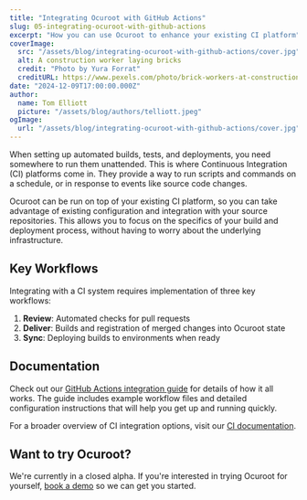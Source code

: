 ```yaml
---
title: "Integrating Ocuroot with GitHub Actions"
slug: 05-integrating-ocuroot-with-github-actions
excerpt: "How you can use Ocuroot to enhance your existing CI platform"
coverImage:
  src: "/assets/blog/integrating-ocuroot-with-github-actions/cover.jpg"
  alt: A construction worker laying bricks
  credit: "Photo by Yura Forrat"
  creditURL: https://www.pexels.com/photo/brick-workers-at-construction-site-11429199/
date: "2024-12-09T17:00:00.000Z"
author:
  name: Tom Elliott
  picture: "/assets/blog/authors/telliott.jpeg"
ogImage:
  url: "/assets/blog/integrating-ocuroot-with-github-actions/cover.jpg"
---
```


When setting up automated builds, tests, and deployments, you need somewhere to run them unattended. This is where Continuous Integration (CI) platforms come in. 
They provide a way to run scripts and commands on a schedule, or in response to events like source code changes.

Ocuroot can be run on top of your existing CI platform, so you can take advantage of existing configuration and integration with your source repositories. This allows you to focus on the specifics of your build and deployment process, without having to worry about the underlying infrastructure.

## Key Workflows

Integrating with a CI system requires implementation of three key workflows:

1. **Review**: Automated checks for pull requests
2. **Deliver**: Builds and registration of merged changes into Ocuroot state
3. **Sync**: Deploying builds to environments when ready

## Documentation

Check out our [GitHub Actions integration guide](https://docs.ocuroot.com/ci/github-actions) for details of how it all works. The guide includes example workflow files and detailed configuration instructions that will help you get up and running quickly.

For a broader overview of CI integration options, visit our [CI documentation](https://docs.ocuroot.com/ci/introduction).

## Want to try Ocuroot?

We're currently in a closed alpha. If you're interested in trying Ocuroot for yourself, [book a demo](https://ro.am/ocuroot/) so we can get you started.
